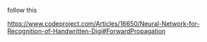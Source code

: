 follow this

https://www.codeproject.com/Articles/16650/Neural-Network-for-Recognition-of-Handwritten-Digi#ForwardPropagation